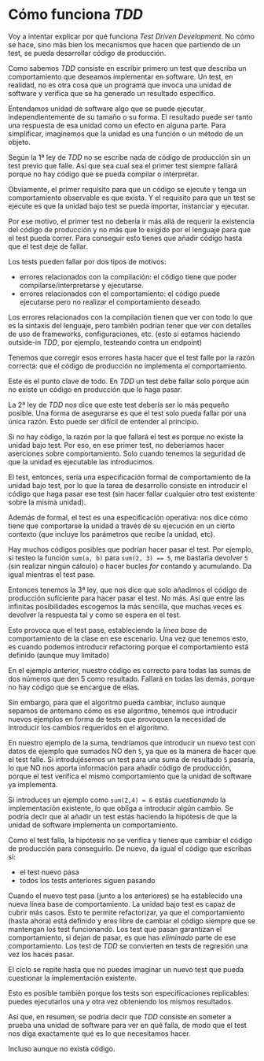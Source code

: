 # Cómo funciona _TDD_

Voy a intentar explicar por qué funciona _Test Driven Development_. No cómo se hace, sino más bien los mecanismos que hacen que partiendo de un test, se pueda desarrollar código de producción. 

Como sabemos _TDD_ consiste en escribir primero un test que describa un comportamiento que deseamos implementar en software. Un test, en realidad, no es otra cosa que un programa que invoca una unidad de software y verifica que se ha generado un resultado específico.

Entendamos unidad de software algo que se puede ejecutar, independientemente de su tamaño o su forma. El resultado puede ser tanto una respuesta de esa unidad como un efecto en alguna parte. Para simplificar, imaginemos que la unidad es una función o un método de un objeto.

Según la 1ª ley de _TDD_ no se escribe nada de código de producción sin un test previo que falle. Así que sea cual sea el primer test siempre fallará porque no hay código que se pueda compilar o interpretar.

Obviamente, el primer requisito para que un código se ejecute y tenga un comportamiento observable es que exista. Y el requisito para que un test se ejecute es que la unidad bajo test se pueda importar, instanciar y ejecutar.

Por ese motivo, el primer test no debería ir más allá de requerir la existencia del código de producción y no más que lo exigido por el lenguaje para que el test pueda correr. Para conseguir esto tienes que añadir código hasta que el test deje de fallar.

Los tests pueden fallar por dos tipos de motivos:

* errores relacionados con la compilación: el código tiene que poder compilarse/interpretarse y ejecutarse.
* errores relacionados con el comportamiento: el código puede ejecutarse pero no realizar el comportamiento deseado.

Los errores relacionados con la compilación tienen que ver con todo lo que es la sintaxis del lenguaje, pero también podrían tener que ver con detalles de uso de frameworks, configuraciones, etc. (esto si estamos haciendo outside-in _TDD_, por ejemplo, testeando contra un endpoint)

Tenemos que corregir esos errores hasta hacer que el test falle por la razón correcta: que el código de producción no implementa el comportamiento.

Este es el punto clave de todo. En _TDD_ un test debe fallar solo porque aún no existe un código en producción que lo haga pasar.

La 2ª ley de _TDD_ nos dice que este test debería ser lo más pequeño posible. Una forma de asegurarse es que el test solo pueda fallar por una única razón. Esto puede ser difícil de entender al principio.

Si no hay código, la razón por la que fallará el test es porque no existe la unidad bajo test. Por eso, en ese primer test, no deberíamos hacer aserciones sobre comportamiento. Solo cuando tenemos la seguridad de que la unidad es ejecutable las introducimos.

El test, entonces, sería una especificación formal de comportamiento de la unidad bajo test, por lo que la tarea de desarrollo consiste en introducir el código que haga pasar ese test (sin hacer fallar cualquier otro test existente sobre la misma unidad).

Además de formal, el test es una especificación operativa: nos dice cómo tiene que comportarse la unidad a través de su ejecución en un cierto contexto (que incluye los parámetros que recibe la unidad, etc).

Hay muchos códigos posibles que podrían hacer pasar el test. Por ejemplo, si testeo la función `sum(a, b)` para `sum(2, 3) == 5`, me bastaría devolver `5` (sin realizar ningún cálculo) o hacer bucles _for_ contando y acumulando. Da igual mientras el test pase.

Entonces tenemos la 3ª ley, que nos dice que solo añadimos el código de producción suficiente para hacer pasar el test. No más. Así que entre las infinitas posibilidades escogemos la más sencilla, que muchas veces es devolver la respuesta tal y como se espera en el test.

Esto provoca que el test pase, estableciendo la _línea base_ de comportamiento de la clase en ese escenario. Una vez que tenemos esto, es cuando podemos introducir refactoring porque el comportamiento está definido (aunque muy limitado)

En el ejemplo anterior, nuestro código es correcto para todas las sumas de dos números que den 5 como resultado. Fallará en todas las demás, porque no hay código que se encargue de ellas.

Sin embargo, para que el algoritmo pueda cambiar, incluso aunque sepamos de antemano cómo es ese algoritmo, tenemos que introducir nuevos ejemplos en forma de tests que provoquen la necesidad de introducir los cambios requeridos en el algoritmo.

En nuestro ejemplo de la suma, tendríamos que introducir un nuevo test con datos de ejemplo que sumados NO den `5`, ya que es la manera de hacer que el test falle. Si introdujésemos un test para una suma de resultado `5` pasaría, lo que NO nos aporta información para añadir código de producción, porque el test verifica el mismo comportamiento que la unidad de software ya implementa.

Si introduces un ejemplo como `sum(2,4) = 6` estás _cuestionando_ la implementación existente, lo que obliga a introducir algún cambio. Se podría decir que al añadir un test estás haciendo la hipótesis de que la unidad de software implementa un comportamiento.

Como el test falla, la hipótesis no se verifica y tienes que cambiar el código de producción para conseguirlo. De nuevo, da igual el código que escribas si:

* el test nuevo pasa
* todos los tests anteriores siguen pasando

Cuando el nuevo test pasa (junto a los anteriores) se ha establecido una nueva línea base de comportamiento. La unidad bajo test es capaz de cubrir más casos. Esto te permite refactorizar, ya que el comportamiento (hasta ahora) está definido y eres libre de cambiar el código siempre que se mantengan los test funcionando. Los test que pasan garantizan el comportamiento, si dejan de pasar, es que has _eliminado_ parte de ese comportamiento. Los test de _TDD_ se convierten en tests de regresión una vez los haces pasar.

El ciclo se repite hasta que no puedes imaginar un nuevo test que pueda cuestionar la implementación existente.

Esto es posible también porque los tests son especificaciones replicables: puedes ejecutarlos una y otra vez obteniendo los mismos resultados.

Así que, en resumen, se podría decir que _TDD_ consiste en someter a prueba una unidad de software para ver en qué falla, de modo que el test nos diga exactamente qué es lo que necesitamos hacer.

Incluso aunque no exista código.